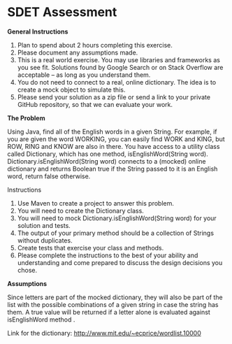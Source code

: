 # SDET Assessment

**General Instructions**

1. Plan to spend about 2 hours completing this exercise.
2. Please document any assumptions made.
3. This is a real world exercise. You may use libraries and frameworks as you see fit. Solutions found by Google Search or on Stack Overflow are acceptable – as long as you understand them.
4. You do not need to connect to a real, online dictionary. The idea is to create a mock object to simulate this.
5. Please send your solution as a zip file or send a link to your private GitHub repository, so that we can evaluate your work.

**The Problem**

Using Java, find all of the English words in a given String. For example, if you are given the word WORKING, you can easily find WORK and KING, but ROW, RING and KNOW are also in there. You have access to a utility class called Dictionary, which has one method, isEnglishWord(String word). Dictionary.isEnglishWord(String word) connects to a (mocked) online dictionary and returns Boolean true if the String passed to it is an English word, return false otherwise.

Instructions
1. Use Maven to create a project to answer this problem.
2. You will need to create the Dictionary class.
3. You will need to mock Dictionary.isEnglishWord(String word) for your solution and tests.
4. The output of your primary method should be a collection of Strings without duplicates.
5. Create tests that exercise your class and methods.
6. Please complete the instructions to the best of your ability and understanding and come prepared to discuss the design decisions you chose.

**Assumptions**

Since letters are part of the mocked dictionary, they will also be part of the list with the possible combinations of a given string in case the string has them. A true value will be returned if a letter alone is evaluated against isEnglishWord method .

Link for the dictionary: http://www.mit.edu/~ecprice/wordlist.10000
